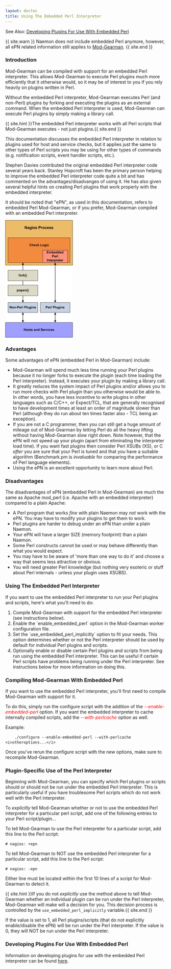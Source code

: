 ```yaml
---
layout: doctoc
title: Using The Embedded Perl Interpreter
---
```


<span class="glyphicon glyphicon-arrow-right"></span> See Also: <a href="epnplugins.html">Developing Plugins For Use With Embedded Perl</a>


{{ site.warn }}
Naemon does not include embedded Perl anymore, however, all ePN related information still applies to <a href="addons.html#modgearman">Mod-Gearman</a>.
{{ site.end }}


### Introduction

Mod-Gearman can be compiled with support for an embedded Perl interpreter. This allows Mod-Gearman to execute Perl plugins much
more efficiently that it otherwise would, so it may be of interest to you if you rely heavily on plugins written in Perl.

Without the embedded Perl interpreter, Mod-Gearman executes Perl (and non-Perl) plugins by forking and
executing the plugins as an external command. When the embedded Perl interpreter is used, Mod-Gearman can
execute Perl plugins by simply making a library call.

{{ site.hint }}The embedded Perl interpreter works with all Perl scripts that Mod-Gearman executes - not just plugins.{{ site.end }}

This documentation discusses the embedded Perl interpreter in relation to
plugins used for host and service checks, but it applies just the same to other types of Perl scripts you may be using
for other types of commands (e.g. notification scripts, event handler scripts, etc.).

Stephen Davies contributed the original embedded Perl interpreter code several years back.
Stanley Hopcroft has been the primary person helping to improve the embedded Perl interpreter code
quite a bit and has commented on the advantages/disadvanges of using it.  He has also given several
helpful hints on creating Perl plugins that work properly with the embedded interpreter.

It should be noted that "ePN", as used in this documentation, refers to embedded Perl Mod-Gearman,
or if you prefer, Mod-Gearman compiled with an embedded Perl interpreter.

<img src="images/epn.png" border="0" alt="Embedded Perl Interpreter" title="Embedded Perl Interpreter">

### Advantages

Some advantages of ePN (embedded Perl in Mod-Gearman) include:

<ul>
<li>Mod-Gearman will spend much less time running your Perl plugins because it no longer forks to
    execute the plugin (each time loading the Perl interpreter). Instead, it executes your
    plugin by making a library call.
<li>It greatly reduces the system impact of Perl plugins and/or allows you to run more checks with
    Perl plugin than you otherwise would be able to.  In other words, you have less incentive to write
    plugins in other languages such as C/C++, or Expect/TCL, that are generally recognised to have
    development times at least an order of magnitude slower than Perl (although they do run about ten
    times faster also - TCL being an exception).
<li>If you are not a C programmer, then you can still get a huge amount of mileage out of Mod-Gearman
    by letting Perl do all the heavy lifting without having Mod-Gearman slow right down.
    Note however, that the ePN will not speed up your plugin (apart from eliminating the interpreter
    load time). If you want fast plugins then consider Perl XSUBs (XS), or C <i>after</i> you are sure that your Perl is tuned and that you have a suitable algorithm (Benchmark.pm is <i>invaluable</i> for comparing the performance of Perl language elements).
<li>Using the ePN is an excellent opportunity to learn more about Perl.
</ul>



### Disadvantages

The disadvantages of ePN (embedded Perl in Mod-Gearman) are much the same as Apache mod_perl
(i.e. Apache with an embedded interpreter) compared to a plain Apache:

<ul>
<li>A Perl program that works <i>fine</i> with plain Naemon may <i>not</i> work with the ePN.
    You may have to modify your plugins to get them to work.
<li>Perl plugins are harder to debug under an ePN than under a plain Naemon.
<li>Your ePN will have a larger SIZE (memory footprint) than a plain Naemon.
<li>Some Perl constructs cannot be used or may behave differently than what you would expect.
<li>You may have to be aware of 'more than one way to do it' and choose a way that seems less attractive or obvious.
<li>You will need greater Perl knowledge (but nothing very esoteric or stuff about Perl internals - unless your plugin uses XSUBS).
</ul>



### Using The Embedded Perl Interpreter

If you want to use the embedded Perl interpreter to run your Perl plugins and scripts, here's what you'll need to do:

<ol>
<li>Compile Mod-Gearman with support for the embedded Perl interpreter (see instructions below).</li>
<li>Enable the `enable_embedded_perl` option in the Mod-Gearman worker configuration file.</li>
<li>Set the `use_embedded_perl_implicitly` option to fit your needs.
    This option determines whether or not the Perl interpreter should be used by default for individual Perl plugins and scripts.</li>
<li>Optionally enable or disable certain Perl plugins and scripts from being run using the embedded Perl interpreter.
    This can be useful if certain Perl scripts have problems being running under the Perl interpreter. See instructions below for more information on doing this.</li>
</ol>




### Compiling Mod-Gearman With Embedded Perl

If you want to use the embedded Perl interpreter, you'll first need to compile Mod-Gearman with support for it.

To do this, simply run the configure script with the addition of the
<font color="red"><i>--enable-embedded-perl</i></font> option.
If you want the embedded interpreter to cache internally compiled scripts, add
the <font color="red"><i>--with-perlcache</i></font> option as well.

Example:

```
    ./configure --enable-embedded-perl --with-perlcache <i>otheroptions...</i>
```

Once you've rerun the configure script with the new options, make sure to recompile Mod-Gearman.



### Plugin-Specific Use of the Perl Interpreter

Beginning with Mod-Gearman, you can specify which Perl plugins or scripts should or should not
be run under the embedded Perl interpreter. This is particularly useful if you have troublesome Perl
scripts which do not work well with the Perl interpreter.

To <i>explicitly</i> tell Mod-Gearman whether or not to use the embedded Perl interpreter for a particular
perl script, add one of the following entries to your Perl script/plugin...

To tell Mod-Gearman to use the Perl interpreter for a particular script, add this line to the Perl script:

```
# nagios: +epn
```

To tell Mod-Gearman to NOT use the embedded Perl interpreter for a particular script, add this line to the Perl script:

```
# nagios: -epn
```

Either line must be located within the first 10 lines of a script for Mod-Gearman to detect it.

{{ site.hint }}If you do not <i>explicitly</i> use the method above to tell Mod-Gearman whether an individual plugin can be run under the Perl interpreter, Mod-Gearman will make will a decision for you. This decision process is controlled by the `use_embedded_perl_implicitly` variable.{{ site.end }}

If the value is set to 1, all Perl plugins/scripts (that do not explicitly enable/disable the ePN) will be
run under the Perl interpreter. If the value is 0, they will NOT be run under the Perl interpreter.



### Developing Plugins For Use With Embedded Perl

Information on developing plugins for use with the embedded Perl interpreter can be found <a href="epnplugins.html">here</a>.
